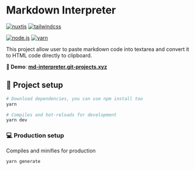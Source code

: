 # **Markdown Interpreter**

[![nuxtjs](https://img.shields.io/static/v1?label=Nuxt.js&message=v2.15&color=4FC08D&style=flat-square&logo=nuxt.js&logoColor=ffffff)](https://nuxtjs.org/)
[![tailwindcss](https://img.shields.io/static/v1?label=Tailwind%20CSS&message=v2.0&color=38B2AC&style=flat-square&logo=tailwind-css&logoColor=ffffff)](https://tailwindcss.com/)

[![node.js](https://img.shields.io/static/v1?label=Node.js&message=v14.16&color=339933&style=flat-square&logo=node.js&logoColor=ffffff)](https://nodejs.org/en)
[![yarn](https://img.shields.io/static/v1?label=Yarn&message=v1.2&color=2C8EBB&style=flat-square&logo=yarn&logoColor=ffffff)](https://yarnpkg.com/lang/en/)

This project allow user to paste markdown code into textarea and convert it to HTML code directly to clipboard.

**🚀 Demo**: [**md-interpreter.git-projects.xyz**](http://md-interpreter.git-projects.xyz)

## 🔧 Project setup

```bash
# Download dependencies, you can use npm install too
yarn
```

```bash
# Compiles and hot-reloads for development
yarn dev
```

### 💻 Production setup

Compiles and minifies for production

```bash
yarn generate
```
